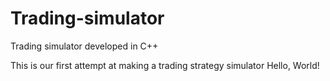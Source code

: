 # Trading-simulator
Trading simulator developed in C++

This is our first attempt at making a trading strategy simulator
Hello, World!